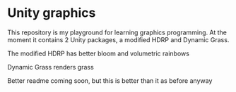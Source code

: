 # Unity graphics
This repository is my playground for learning graphics programming.
At the moment it contains 2 Unity packages, a modified HDRP and Dynamic Grass.

The modified HDRP has better bloom and volumetric rainbows

Dynamic Grass renders grass

Better readme coming soon, but this is better than it as before anyway
